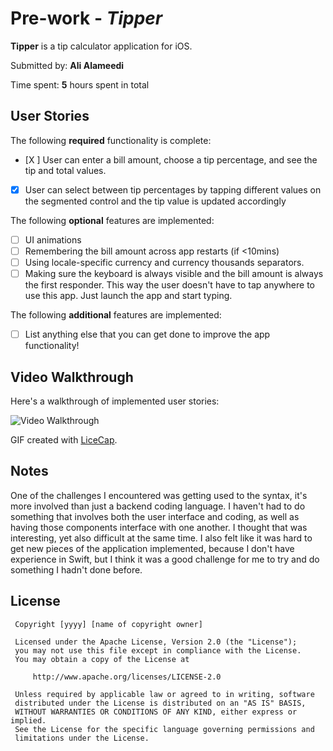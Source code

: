  # Pre-work - *Tipper*

 **Tipper** is a tip calculator application for iOS.

 Submitted by: **Ali Alameedi**

 Time spent: **5** hours spent in total

 ## User Stories

 The following **required** functionality is complete:

 * [X ] User can enter a bill amount, choose a tip percentage, and see the tip and total values.
 * [X] User can select between tip percentages by tapping different values on the segmented control and the tip value is updated accordingly

 The following **optional** features are implemented:

 * [ ] UI animations
 * [ ] Remembering the bill amount across app restarts (if <10mins)
 * [ ] Using locale-specific currency and currency thousands separators.
 * [ ] Making sure the keyboard is always visible and the bill amount is always the first responder. This way the user doesn't have to tap anywhere to use this app. Just launch the app and start typing.

 The following **additional** features are implemented:

 - [ ] List anything else that you can get done to improve the app functionality!

 ## Video Walkthrough

 Here's a walkthrough of implemented user stories:

 <img src='http://i.imgur.com/link/to/your/gif/file.gif' title='Video Walkthrough' width='' alt='Video Walkthrough' />

 GIF created with [LiceCap](http://www.cockos.com/licecap/).

 ## Notes

One of the challenges I encountered was getting used to the syntax, it's more involved than just a backend coding language. I haven't had to do something that involves both the user interface and coding, as well as having those components interface with one another. I thought that was interesting, yet also difficult at the same time. I also felt like it was hard to get new pieces of the application implemented, because I don't have experience in Swift, but I think it was a good challenge for me to try and do something I hadn't done before.



 ## License

     Copyright [yyyy] [name of copyright owner]

     Licensed under the Apache License, Version 2.0 (the "License");
     you may not use this file except in compliance with the License.
     You may obtain a copy of the License at

         http://www.apache.org/licenses/LICENSE-2.0

     Unless required by applicable law or agreed to in writing, software
     distributed under the License is distributed on an "AS IS" BASIS,
     WITHOUT WARRANTIES OR CONDITIONS OF ANY KIND, either express or implied.
     See the License for the specific language governing permissions and
     limitations under the License.
